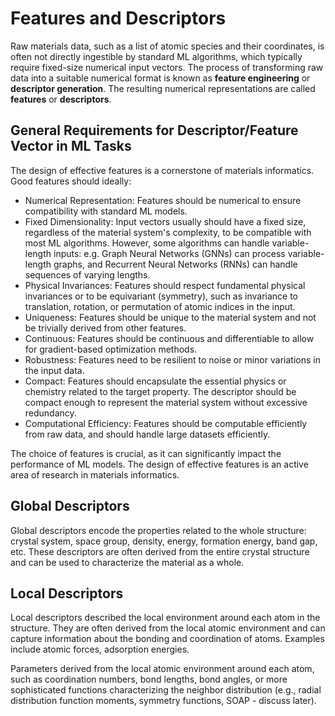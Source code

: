 # Features and Descriptors
Raw materials data, such as a list of atomic species and their coordinates, is often not directly ingestible by standard ML algorithms, which typically require fixed-size numerical input vectors. The process of transforming raw data into a suitable numerical format is known as **feature engineering** or **descriptor generation**. The resulting numerical representations are called **features** or **descriptors**.

## General Requirements for Descriptor/Feature Vector in ML Tasks
The design of effective features is a cornerstone of materials informatics. Good features should ideally:

- Numerical Representation: Features should be numerical to ensure compatibility with standard ML models.
- Fixed Dimensionality: Input vectors usually should have a fixed size, regardless of the material system's complexity, to be compatible with most ML algorithms. However, some algorithms can handle variable-length inputs: e.g. Graph Neural Networks (GNNs) can process variable-length graphs, and Recurrent Neural Networks (RNNs) can handle sequences of varying lengths.
- Physical Invariances: Features should respect fundamental physical invariances or to be equivariant (symmetry), such as invariance to translation, rotation, or permutation of atomic indices in the input.
- Uniqueness: Features should be unique to the material system and not be trivially derived from other features.
- Continuous: Features should be continuous and differentiable to allow for gradient-based optimization methods.
- Robustness: Features need to be resilient to noise or minor variations in the input data.
- Compact: Features should encapsulate the essential physics or chemistry related to the target property. The descriptor should be compact enough to represent the material system without excessive redundancy.
- Computational Efficiency: Features should be computable efficiently from raw data, and should handle large datasets efficiently. 

The choice of features is crucial, as it can significantly impact the performance of ML models. The design of effective features is an active area of research in materials informatics.


## Global Descriptors
Global descriptors encode the properties related to the whole structure: crystal system, space group, density, energy, formation energy, band gap, etc. These descriptors are often derived from the entire crystal structure and can be used to characterize the material as a whole.

## Local Descriptors
Local descriptors described the local environment around each atom in the structure. They are often derived from the local atomic environment and can capture information about the bonding and coordination of atoms. Examples include atomic forces, adsorption energies.

Parameters derived from the local atomic environment around each atom, such as coordination numbers, bond lengths, bond angles, or more sophisticated functions characterizing the neighbor distribution (e.g., radial distribution function moments, symmetry functions, SOAP - discuss later).
